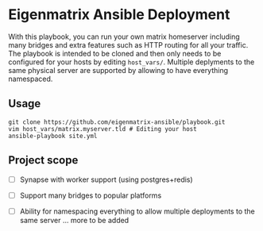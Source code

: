# Eigenmatrix Ansible Deployment

With this playbook, you can run your own matrix homeserver including many bridges and extra features such as HTTP routing for all your traffic. The playbook is intended to be cloned and then only needs to be configured for your hosts by editing `host_vars/`. Multiple deplyments to the same physical server are supported by allowing to have everything namespaced.

## Usage

```
git clone https://github.com/eigenmatrix-ansible/playbook.git
vim host_vars/matrix.myserver.tld # Editing your host
ansible-playbook site.yml
```

## Project scope

- [ ] Synapse with worker support (using postgres+redis)
- [ ] Support many bridges to popular platforms
- [ ] Ability for namespacing everything to allow multiple deployments to the same server
... more to be added

